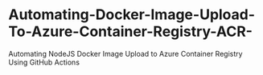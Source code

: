 # Automating-Docker-Image-Upload-To-Azure-Container-Registry-ACR-
Automating NodeJS Docker Image Upload to Azure Container Registry Using GitHub Actions
